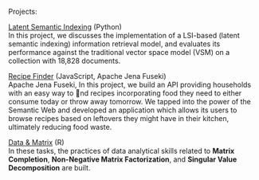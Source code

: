 Projects:<br />

[Latent Semantic Indexing](https://github.com/kuanmin/projects/tree/master/LSI) (Python) <br />
In this project, we discusses the implementation of a LSI-based (latent semantic indexing) information retrieval model, and evaluates its performance against the traditional vector space model (VSM) on a collection with 18,828 documents.


[Recipe Finder](https://drive.google.com/drive/folders/10a75TzSMbRbXZJtyzNDduypMRhvqyRve?usp=sharing) (JavaScript, Apache Jena Fuseki) <br />
Apache Jena Fuseki, 
In this project, we build an API providing households with an easy way to nd recipes incorporating food they need to either consume today or throw away tomorrow. We tapped into the power of the Semantic Web and developed an application which allows its users to browse recipes based on leftovers they might have in their kitchen, ultimately reducing food waste.


[Data & Matrix](https://drive.google.com/drive/folders/10a75TzSMbRbXZJtyzNDduypMRhvqyRve?usp=sharing) (R) <br />
In these tasks, the practices of data analytical skills related to **Matrix Completion**, **Non-Negative Matrix Factorization**, and **Singular Value Decomposition** are built.
